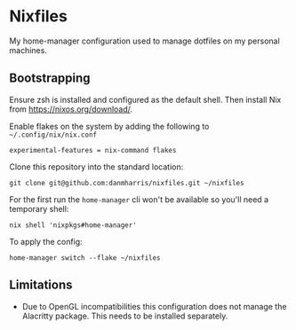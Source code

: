 # Nixfiles

My home-manager configuration used to manage dotfiles on my personal machines.

## Bootstrapping

Ensure zsh is installed and configured as the default shell. Then install Nix
from https://nixos.org/download/.

Enable flakes on the system by adding the following to `~/.config/nix/nix.conf`

```
experimental-features = nix-command flakes
```

Clone this repository into the standard location:

```
git clone git@github.com:danmharris/nixfiles.git ~/nixfiles
```

For the first run the `home-manager` cli won't be available so you'll need a
temporary shell:

```
nix shell 'nixpkgs#home-manager'
```

To apply the config:

```
home-manager switch --flake ~/nixfiles
```

## Limitations

* Due to OpenGL incompatibilities this configuration does not manage the Alacritty
package. This needs to be installed separately.
